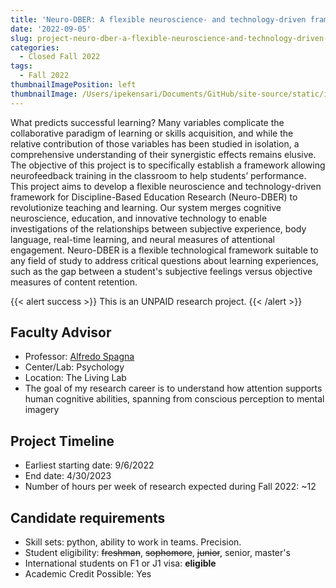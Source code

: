 ```yaml
---
title: 'Neuro-DBER: A flexible neuroscience- and technology-driven framework for Discipline-Based Education Research'
date: '2022-09-05'
slug: project-neuro-dber-a-flexible-neuroscience-and-technology-driven-framework-for-discipline-based-education-research
categories:
  - Closed Fall 2022
tags:
  - Fall 2022
thumbnailImagePosition: left
thumbnailImage: /Users/ipekensari/Documents/GitHub/site-source/static/img/construction.png
---
```

What predicts successful learning? Many variables complicate the collaborative paradigm of learning or skills acquisition, and while the relative contribution of those variables has been studied in isolation, a comprehensive understanding of their synergistic effects remains elusive. The objective of this project is  to specifically establish a framework allowing neurofeedback training in the classroom to help students’ performance. This project aims to develop a flexible neuroscience and technology-driven framework for Discipline-Based Education Research (Neuro-DBER) to revolutionize teaching and learning. Our system merges cognitive neuroscience, education, and innovative technology to enable investigations of the relationships between subjective experience, body language, real-time learning, and neural measures of attentional engagement. Neuro-DBER is a flexible technological framework suitable to any field of study to address critical questions about learning experiences, such as the gap between a student's subjective feelings versus objective measures of content retention.

<!--more-->

{{< alert success >}}
This is an UNPAID research project.
{{< /alert >}}

## Faculty Advisor
+ Professor: [Alfredo Spagna](Afredospagna.com)
+ Center/Lab: Psychology 
+ Location: The Living Lab
+ The goal of my research career is to understand how attention supports human cognitive abilities, spanning from conscious perception to mental imagery

## Project Timeline
+ Earliest starting date: 9/6/2022
+ End date: 4/30/2023
+ Number of hours per week of research expected during Fall 2022: ~12

## Candidate requirements
+ Skill sets: python, ability to work in teams. Precision.
+ Student eligibility: ~~freshman~~, ~~sophomore~~, ~~junior~~, senior, master's
+ International students on F1 or J1 visa: **eligible**
+ Academic Credit Possible: Yes


